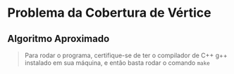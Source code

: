 # Problema da Cobertura de Vértice

## Algoritmo Aproximado

> Para rodar o programa, certifique-se de ter o compilador de C++ g++ instalado em sua máquina, e então basta rodar o comando `make`
